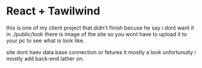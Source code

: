 # React + Tawilwind

this is one of my client project that didn't finish becuse he say i dont want it in ./public/look there is image of the site so you wont have to upload it to your pc to see what is look like.

site dont haev data base connection or fetures it mostly a look unfortunutly i mostly add back-end lather on.